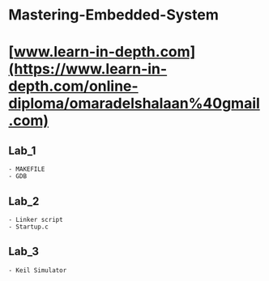 # Mastering-Embedded-System
# [www.learn-in-depth.com](https://www.learn-in-depth.com/online-diploma/omaradelshalaan%40gmail.com)

## Lab_1
	- MAKEFILE
	- GDB

## Lab_2
	- Linker script
	- Startup.c

## Lab_3
	- Keil Simulator